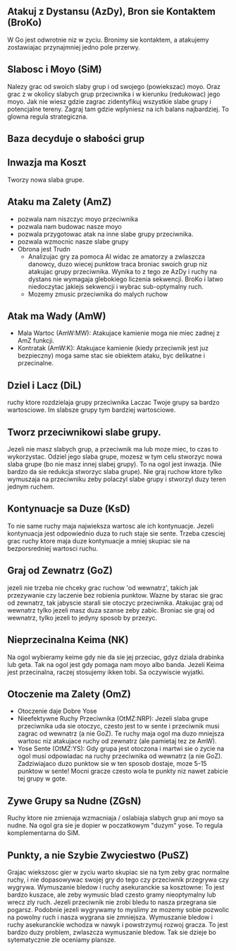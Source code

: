 ## Atakuj z Dystansu (AzDy), Bron sie Kontaktem (BroKo)

W Go jest odwrotnie niz w zyciu. Bronimy sie kontaktem, a atakujemy zostawiajac przynajmniej jedno pole przerwy.

## Slabosc i Moyo (SiM)

Nalezy grac od swoich slaby grup i od swojego (powiekszac) moyo. Oraz grac z w okolicy slabych grup przeciwnika i w kierunku (redukowac) jego moyo. Jak nie wiesz gdzie zagrac zidentyfikuj wszystkie slabe grupy i potencjalne tereny. Zagraj tam gdzie wplyniesz na ich balans najbardziej. To glowna regula strategiczna.

## Baza decyduje o słabości grup

## Inwazja ma Koszt
Tworzy nowa slaba grupe.

## Ataku ma Zalety (AmZ)
- pozwala nam niszczyc moyo przeciwnika
- pozwala nam budowac nasze moyo
- pozwala przygotowac atak na inne slabe grupy przeciwnika.
- pozwala wzmocnic nasze slabe grupy
- Obrona jest Trudn 
  - Analizujac gry za pomoca AI widac ze amatorzy a zwlaszcza danowcy, duzo wiecej punktow traca broniac swoich grup niz atakujac grupy przeciwnika. 
    Wynika to z tego ze AzDy i ruchy na dystans nie wymagaja glebokiego liczenia sekwencji. 
    BroKo i latwo niedoczytac jakiejs sekwencji i wybrac sub-optymalny ruch.
  - Mozemy zmusic przeciwnika do malych ruchow

## Atak ma Wady (AmW)
- Mala Wartoc (AmW:MW):  Atakujace kamienie moga nie miec zadnej z AmZ funkcji.
- Kontratak (AmW:K): Atakujace kamienie (kiedy przeciwnik jest juz bezpieczny) moga same stac sie obiektem ataku, byc delikatne i przecinalne.

## Dziel i Lacz (DiL)
ruchy ktore rozdzielaja grupy przeciwnika Laczac Twoje grupy sa bardzo wartosciowe. Im slabsze grupy tym bardziej wartosciowe.

## Tworz przeciwnikowi slabe grupy.
Jezeli nie masz slabych grup, a przeciwnik ma lub moze miec,  to czas to wykorzystac. Odziel jego slaba grupe, mozesz w tym celu stworzyc nowa slaba grupe (bo nie masz innej slabej grupy). To na ogol jest inwazja.  (Nie bardzo da sie redukcja stworzyc slaba grupe). Nie graj ruchow ktore tylko wymuszaja na przeciwniku zeby polaczyl slabe grupy i stworzyl duzy teren jednym ruchem.

## Kontynuacje sa Duze (KsD)
To nie same ruchy maja najwieksza wartosc ale ich kontynuacje. Jezeli kontynuacja jest odpowiednio duza to ruch staje sie sente. Trzeba czesciej grac ruchy ktore maja duze kontynuacje a mniej skupiac sie na bezporsredniej wartosci ruchu.

## Graj od Zewnatrz (GoZ)
jezeli nie trzeba nie chceky grac ruchow 'od wewnatrz', takich jak przezywanie czy laczenie bez robienia punktow. Wazne by starac sie grac od zewnatrz, tak jabyscie starali sie otoczyc przeciwnika.
Atakujac graj od wewnatrz tylko jezeli masz duza szanse zeby zabic.
Broniac sie graj od wewnatrz, tylko jezeli to jedyny sposob by przezyc.

## Nieprzecinalna Keima (NK)
Na ogol wybieramy keime gdy nie da sie jej przeciac, gdyz dziala drabinka lub geta. Tak na ogol jest gdy pomaga nam moyo albo banda. Jezeli Keima jest przecinalna, raczej stosujemy ikken tobi. Sa oczywiscie wyjatki.

## Otoczenie ma Zalety (OmZ)  
- Otoczenie daje Dobre Yose
- Nieefektywne Ruchy Przeciwnika (OtMZ:NRP): Jezeli slaba grupe przeciwnika uda sie otoczyc, czesto jest to w sente i przeciwnik musi zagrac od wewnatrz (a nie GoZ). Te ruchy maja ogol ma duzo mniejsza wartosc niz atakujace ruchy od zewnatrz (ale pamietaj tez ze AmW). 
- Yose Sente (OtMZ:YS): Gdy grupa jest otoczona i martwi sie o zycie na ogol musi odpowiadac na ruchy przeciwnika od wewnatrz (a nie GoZ). Zadziwiajaco duzo punktow sie w ten sposob dostaje, moze 5-15 punktow w sente! Mocni gracze czesto wola te punkty niz nawet zabicie tej grupy w gote.

## Zywe Grupy sa Nudne (ZGsN)
Ruchy ktore nie zmienaja wzmacniaja / oslabiaja slabych grup ani moyo sa nudne. Na ogol gra sie je dopier w poczatkowym "duzym" yose. To regula komplementarna do SiM.

## Punkty, a nie Szybie Zwyciestwo (PuSZ)
Grajac wiekszosc gier w zyciu warto skupiac sie na tym zeby grac normalne ruchy, i nie dopasowywac swojej gry do tego czy przeciwnik przegrywa czy wygrywa.
Wymuszanie bledow i ruchy asekuranckie sa kosztowne: To jest bardzo kuszace, ale zeby wymusic blad czesto gramy nieoptymalny lub wrecz zly ruch. Jezeli przeciwnik nie zrobi bledu to nasza przegrana sie pogarsz. Podobnie jezeli wygrywamy to myslimy ze mozemy sobie pozwolic na powolny ruch i nasza wygrana sie zmniejsza.
Wymuszanie bledow i ruchy asekuranckie wchodza w nawyk i powstrzymuj rozwoj gracza. To jest bardzo duzy problem, zwlaszcza wymuszanie bledow. Tak sie dzieje bo sytematycznie zle oceniamy plansze.
